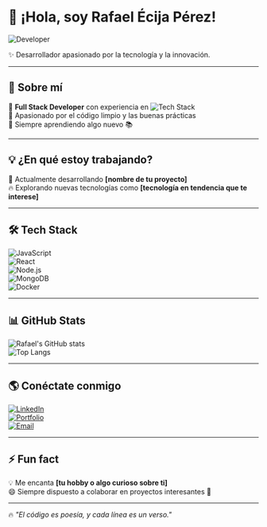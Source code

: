 # 👋 ¡Hola, soy Rafael Écija Pérez!  
![Developer](https://media.giphy.com/media/qgQUggAC3Pfv687qPC/giphy.gif)  

✨ Desarrollador apasionado por la tecnología y la innovación.  

---

## 🚀 Sobre mí  
🔹 **Full Stack Developer** con experiencia en ![Tech Stack](https://img.shields.io/badge/Tech-Stack-blue)  
🔹 Apasionado por el código limpio y las buenas prácticas  
🔹 Siempre aprendiendo algo nuevo 📚  

---

## 💡 ¿En qué estoy trabajando?  
🔧 Actualmente desarrollando **[nombre de tu proyecto]**  
🔥 Explorando nuevas tecnologías como **[tecnología en tendencia que te interese]**  

---

## 🛠️ Tech Stack  
![JavaScript](https://img.shields.io/badge/JavaScript-F7DF1E?style=for-the-badge&logo=javascript&logoColor=black)  
![React](https://img.shields.io/badge/React-61DAFB?style=for-the-badge&logo=react&logoColor=black)  
![Node.js](https://img.shields.io/badge/Node.js-339933?style=for-the-badge&logo=node.js&logoColor=white)  
![MongoDB](https://img.shields.io/badge/MongoDB-47A248?style=for-the-badge&logo=mongodb&logoColor=white)  
![Docker](https://img.shields.io/badge/Docker-2496ED?style=for-the-badge&logo=docker&logoColor=white)  

---

## 📊 GitHub Stats  
![Rafael's GitHub stats](https://github-readme-stats.vercel.app/api?username=RafaelEcijaPerez&show_icons=true&theme=radical)  
![Top Langs](https://github-readme-stats.vercel.app/api/top-langs/?username=RafaelEcijaPerez&layout=compact&theme=radical)  

---

## 🌎 Conéctate conmigo  
[![LinkedIn](https://img.shields.io/badge/LinkedIn-blue?style=for-the-badge&logo=linkedin)](https://www.linkedin.com/in/tuusuario/)  
[![Portfolio](https://img.shields.io/badge/Portfolio-black?style=for-the-badge&logo=firefox)](https://tuportfolio.com)  
[![Email](https://img.shields.io/badge/Email-D14836?style=for-the-badge&logo=gmail&logoColor=white)](mailto:tuemail@gmail.com)  

---

## ⚡ Fun fact  
💡 Me encanta **[tu hobby o algo curioso sobre ti]**  
😄 Siempre dispuesto a colaborar en proyectos interesantes 🚀  

---

🔥 _"El código es poesía, y cada línea es un verso."_  

